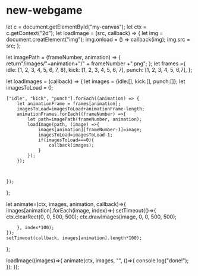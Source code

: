 # new-webgame
let c = document.getElementById("my-canvas");
let ctx = c.getContext("2d");
let loadImage = (src, callback) => {
    let img = document.creatElement("img");
    img.onload = () => callback(img);
    img.src = src;
};


let imagePath = (frameNumber, animation) => {
    return"/images/"+animation+"/" + frameNumber +".png";
};
let frames ={
    idle: [1, 2, 3, 4, 5, 6, 7, 8],
    kick: [1, 2, 3, 4, 5, 6, 7],
    punch: [1, 2, 3, 4, 5, 6,7],
};

let loadImages = (callback) => {
    let images = {idle:[], kick:[], punch:[]};
    let imagesToLoad = 0;

    ["idle", "kick", "punch"].forEach((animation) => {
        let animationFrame = frames[animation];
        imagesToLoad=imagesToLoad+animationFrame-length;
        animationFrames.forEach((frameNumber) =>{
            let path=imagePath(frameNumber, animation);
            loadImage(path, (image) =>{
                images[animation][frameNumber-1]=image;
                imagesToLoad=imagesToLoad-1;
                if(imagesToLoad===0){
                    callback(images);
                }
            });
        });

        
        
    });
};

let animate=(ctx, images, animation, callback)=>{
    images[animation].forEach(image, index)=>{
        setTimeout(()=>{
            ctx.clearRect(0, 0, 500, 500);
            ctx.drawImages(image, 0, 0, 500, 500);
            
        }, index*100);
    });
    setTimeout(callback, images[animation].length*100);
};

loadImage((images)=>{
    animate(ctx, images, "", ()=>{
        console.log("done!");
    });
});

